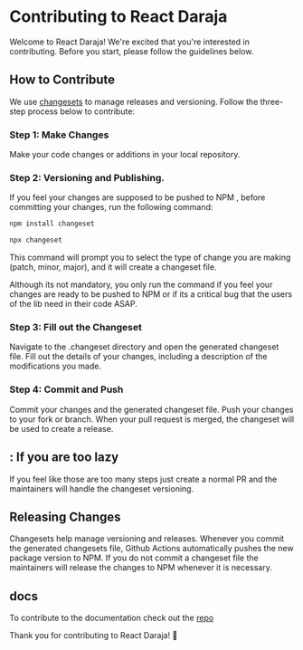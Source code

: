 # Contributing to React Daraja

Welcome to React Daraja! We're excited that you're interested in contributing. Before you start, please follow the guidelines below.

## How to Contribute

We use [changesets](https://github.com/atlassian/changesets) to manage releases and versioning. Follow the three-step process below to contribute:

### Step 1: Make Changes

Make your code changes or additions in your local repository.

### Step 2: Versioning and Publishing.

If you feel your changes are supposed to be pushed to NPM , before committing your changes, run the following command:

```bash
npm install changeset

npx changeset
```

This command will prompt you to select the type of change you are making (patch, minor, major), and it will create a changeset file.

Although its not mandatory, you only run the command if you feel your changes are ready to be pushed to NPM or if its a critical bug that the users of the lib need in their code ASAP.

### Step 3: Fill out the Changeset

Navigate to the .changeset directory and open the generated changeset file. Fill out the details of your changes, including a description of the modifications you made.

### Step 4: Commit and Push

Commit your changes and the generated changeset file. Push your changes to your fork or branch. When your pull request is merged, the changeset will be used to create a release.

## : If you are too lazy

If you feel like those are too many steps just create a normal PR and the maintainers will handle the changeset versioning.

## Releasing Changes

Changesets help manage versioning and releases. Whenever you commit the generated changesets file, Github Actions automatically pushes the new package version to NPM. If you do not commit a changeset file the maintainers will release the changes to NPM whenever it is necessary.

## docs

To contribute to the documentation check out the [repo](https://github.com/amosmachora/daraja-kit-docs)

Thank you for contributing to React Daraja! 🚀
